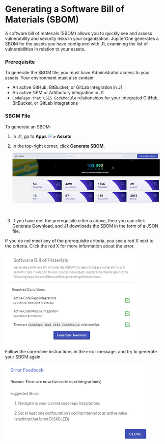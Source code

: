 # Generating a Software Bill of Materials (SBOM)

A software bill of materials (SBOM) allows you to quickly see and assess vulnerability and security risks in your organization. JupiterOne generates a SBOM for the assets you have configured with J1, examining the list of vulnerabilities in relation to your assets.

### Prerequisite

To generate the SBOM file, you must have Administrator access to your assets. Your environment must also contain:

- An active GitHub, BitBucket, or GitLab integration in J1
- An active NPM or Artifactory integration in J1
- `CodeRepo that USES CodeModule` relationships for your integrated GitHub, BitBucket, or GitLab integrations

### SBOM File

To generate an SBOM:

1. In J1, go to **Apps ![](../assets/icons/apps.png) > Assets**.

2. In the top-right corner, click **Generate SBOM**.
   ​

   ![](../assets/sbom.png)

   ​

3. If you have met the prerequisite criteria above, then you can click Generate Download, and J1 downloads the SBOM in the form of a JSON file.

If you do not meet any of the prerequisite criteria, you see a red X next to the criteria. Click the red X for more information about the error.



![](../assets/sbom_errors.png)


Follow the corrective instructions in the error message, and try to generate your SBOM again.


![](../assets/sbom_code_repo_error.png)